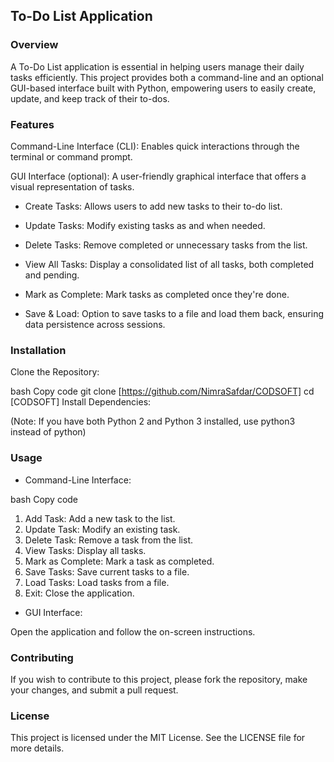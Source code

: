 ## To-Do List Application
### Overview
A To-Do List application is essential in helping users manage their daily tasks efficiently. This project provides both a command-line and an optional GUI-based interface built with Python, empowering users to easily create, update, and keep track of their to-dos.

### Features
Command-Line Interface (CLI): Enables quick interactions through the terminal or command prompt.

GUI Interface (optional): A user-friendly graphical interface that offers a visual representation of tasks.

- Create Tasks: Allows users to add new tasks to their to-do list.

- Update Tasks: Modify existing tasks as and when needed.

- Delete Tasks: Remove completed or unnecessary tasks from the list.

- View All Tasks: Display a consolidated list of all tasks, both completed and pending.

- Mark as Complete: Mark tasks as completed once they're done.

- Save & Load: Option to save tasks to a file and load them back, ensuring data persistence across sessions.

### Installation
Clone the Repository:

bash
Copy code
git clone [https://github.com/NimraSafdar/CODSOFT]
cd [CODSOFT]
Install Dependencies:

(Note: If you have both Python 2 and Python 3 installed, use python3 instead of python)

### Usage
- Command-Line Interface:

bash
Copy code
1. Add Task: Add a new task to the list.
2. Update Task: Modify an existing task.
3. Delete Task: Remove a task from the list.
4. View Tasks: Display all tasks.
5. Mark as Complete: Mark a task as completed.
6. Save Tasks: Save current tasks to a file.
7. Load Tasks: Load tasks from a file.
8. Exit: Close the application.
- GUI Interface:

Open the application and follow the on-screen instructions.

### Contributing
If you wish to contribute to this project, please fork the repository, make your changes, and submit a pull request.

### License
This project is licensed under the MIT License. See the LICENSE file for more details.

